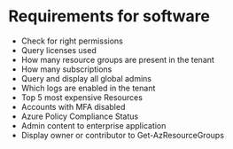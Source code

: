 # Requirements for software
- Check for right permissions
- Query licenses used
- How many resource groups are present in the tenant
- How many subscriptions
- Query and display all global admins
- Which logs are enabled in the tenant
- Top 5 most expensive Resources
- Accounts with MFA disabled
- Azure Policy Compliance Status
- Admin content to enterprise application
- Display owner or contributor to Get-AzResourceGroups
